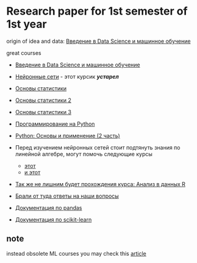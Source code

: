 # Research paper for 1st semester of 1st year

origin of idea and data: [Введение в Data Science и машинное обучение](https://stepik.org/course/4852/syllabus)

great courses
+ [Введение в Data Science и машинное обучение](https://stepik.org/course/4852/syllabus)
+ [Нейронные сети](https://stepik.org/course/401)  - этот курсик ___устарел___

+ [Основы статистики](https://stepik.org/course/76)
+ [Основы статистики 2](https://stepik.org/course/524)
+ [Основы статистики 3](https://stepik.org/course/2152)

+ [Программирование на Python](https://stepik.org/course/67)

+ [Python: Основы и применение (2 часть)](https://stepik.org/course/512)

+ Перед изучением нейронных сетей стоит подтянуть знания по линейной алгебре, могут помочь следующие курсы
  + [этот](https://stepik.org/course/4940) 
  + [и этот](https://stepik.org/course/2461)

+ [Так же не лишним будет прохождения курса: Анализ в данных R](https://stepik.org/course/129)
    
+ [Брали от туда ответы на наши вопросы](https://stackoverflow.com)

+ [Документация по pandas](https://pandas.pydata.org/pandas-docs/stable/reference/general_functions.html)

+ [Документация по scikit-learn](https://scikit-learn.org/stable/ljrevtynfw)

## note
instead obsolete ML courses you may check this [article](https://habr.com/ru/post/417209/)

